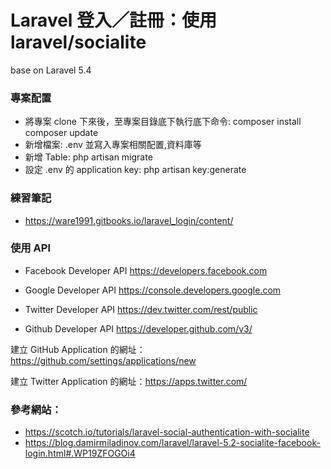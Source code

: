 # Laravel 登入／註冊：使用 laravel/socialite

base on Laravel 5.4
### 專案配置
* 將專案 clone 下來後，至專案目錄底下執行底下命令:
    composer install
    composer update
* 新增檔案: .env 並寫入專案相關配置,資料庫等
* 新增 Table: php artisan migrate
* 設定 .env 的 application key: php artisan key:generate

### 練習筆記
* https://ware1991.gitbooks.io/laravel_login/content/

### 使用 API
* Facebook Developer API
https://developers.facebook.com

* Google Developer API 
https://console.developers.google.com

* Twitter Developer API
https://dev.twitter.com/rest/public

* Github Developer API
https://developer.github.com/v3/

建立 GitHub Application 的網址：https://github.com/settings/applications/new

建立 Twitter Application 的網址：https://apps.twitter.com/

### 參考網站： 
* https://scotch.io/tutorials/laravel-social-authentication-with-socialite 
* https://blog.damirmiladinov.com/laravel/laravel-5.2-socialite-facebook-login.html#.WP19ZFOGOi4
